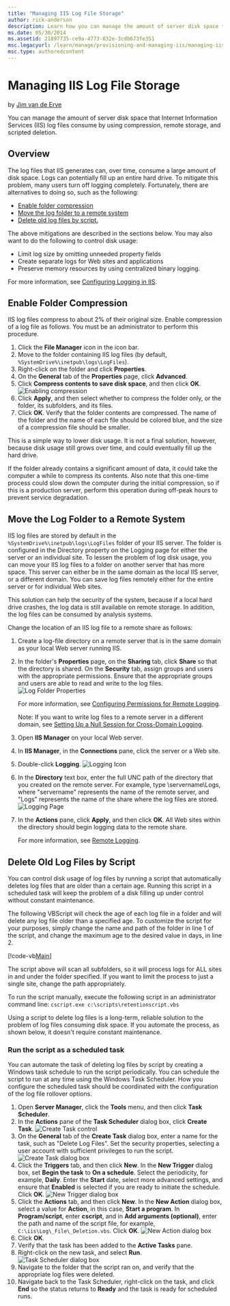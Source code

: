 ```yaml
---
title: "Managing IIS Log File Storage"
author: rick-anderson
description: Learn how you can manage the amount of server disk space that Internet Information Services (IIS) log files consume by using compression, remote storage, and scripted deletion.
ms.date: 05/30/2014
ms.assetid: 21897735-ce9a-4773-832e-3cdb673fe351
msc.legacyurl: /learn/manage/provisioning-and-managing-iis/managing-iis-log-file-storage
msc.type: authoredcontent
---
```

# Managing IIS Log File Storage

by [Jim van de Erve](https://twitter.com/jimvde)

You can manage the amount of server disk space that Internet Information Services (IIS) log files consume by using compression, remote storage, and scripted deletion.

## Overview

The log files that IIS generates can, over time, consume a large amount of disk space. Logs can potentially fill up an entire hard drive. To mitigate this problem, many users turn off logging completely. Fortunately, there are alternatives to doing so, such as the following:

- [Enable folder compression](#00)
- [Move the log folder to a remote system](#01)
- [Delete old log files by script.](#02)

The above mitigations are described in the sections below. You may also want to do the following to control disk usage:

- Limit log size by omitting unneeded property fields
- Create separate logs for Web sites and applications
- Preserve memory resources by using centralized binary logging.

For more information, see [Configuring Logging in IIS](configure-logging-in-iis.md).

<a id="00"></a>
## Enable Folder Compression

IIS log files compress to about 2% of their original size. Enable compression of a log file as follows. You must be an administrator to perform this procedure.

1. Click the **File Manager** icon in the icon bar.
2. Move to the folder containing IIS log files (by default, `%SystemDrive%\inetpub\logs\LogFiles`).
3. Right-click on the folder and click **Properties**.
4. On the **General** tab of the **Properties** page, click **Advanced**.
5. Click **Compress contents to save disk space**, and then click **OK**.
    ![Enabling compression](managing-iis-log-file-storage/_static/image1.jpg)
6. Click **Apply**, and then select whether to compress the folder only, or the folder, its subfolders, and its files.
7. Click **OK**. Verify that the folder contents are compressed. The name of the folder and the name of each file should be colored blue, and the size of a compression file should be smaller.

This is a simple way to lower disk usage. It is not a final solution, however, because disk usage still grows over time, and could eventually fill up the hard drive.

If the folder already contains a significant amount of data, it could take the computer a while to compress its contents. Also note that this one-time process could slow down the computer during the initial compression, so if this is a production server, perform this operation during off-peak hours to prevent service degradation.

<a id="01"></a>
## Move the Log Folder to a Remote System

IIS log files are stored by default in the `%SystemDrive%\inetpub\logs\LogFiles` folder of your IIS server. The folder is configured in the Directory property on the Logging page for either the server or an individual site. To lessen the problem of log disk usage, you can move your IIS log files to a folder on another server that has more space. This server can either be in the same domain as the local IIS server, or a different domain. You can save log files remotely either for the entire server or for individual Web sites.

This solution can help the security of the system, because if a local hard drive crashes, the log data is still available on remote storage. In addition, the log files can be consumed by analysis systems.

Change the location of an IIS log file to a remote share as follows:

1. Create a log-file directory on a remote server that is in the same domain as your local Web server running IIS.
2. In the folder's **Properties** page, on the **Sharing** tab, click **Share** so that the directory is shared. On the **Security** tab, assign groups and users with the appropriate permissions. Ensure that the appropriate groups and users are able to read and write to the log files.
    ![Log Folder Properties](managing-iis-log-file-storage/_static/image2.jpg)

    For more information, see [Configuring Permissions for Remote Logging](https://technet.microsoft.com/library/cc779701(v=ws.10).aspx).

    Note: If you want to write log files to a remote server in a different domain, see [Setting Up a Null Session for Cross-Domain Logging](https://technet.microsoft.com/library/cc728059(v=ws.10).aspx).
3. Open **IIS Manager** on your local Web server.
4. In **IIS Manager**, in the **Connections** pane, click the server or a Web site.
5. Double-click **Logging**.
    ![Logging Icon](managing-iis-log-file-storage/_static/image3.jpg)
6. In the **Directory** text box, enter the full UNC path of the directory that you created on the remote server. For example, type \\servername\Logs, where "servername" represents the name of the remote server, and "Logs" represents the name of the share where the log files are stored.
    ![Logging Page](managing-iis-log-file-storage/_static/image4.jpg)
7. In the **Actions** pane, click **Apply**, and then click **OK**. All Web sites within the directory should begin logging data to the remote share.

    For more information, see [Remote Logging](https://technet.microsoft.com/library/cc786172(v=ws.10).aspx).

<a id="02"></a>
## Delete Old Log Files by Script

You can control disk usage of log files by running a script that automatically deletes log files that are older than a certain age. Running this script in a scheduled task will keep the problem of a disk filling up under control without constant maintenance.

The following VBScript will check the age of each log file in a folder and will delete any log file older than a specified age. To customize the script for your purposes, simply change the name and path of the folder in line 1 of the script, and change the maximum age to the desired value in days, in line 2.

[!code-vb[Main](managing-iis-log-file-storage/samples/sample1.vb)]

The script above will scan all subfolders, so it will process logs for ALL sites in and under the folder specified. If you want to limit the process to just a single site, change the path appropriately.

To run the script manually, execute the following script in an administrator command line: `cscript.exe c:\scripts\retentionscript.vbs`

Using a script to delete log files is a long-term, reliable solution to the problem of log files consuming disk space. If you automate the process, as shown below, it doesn't require constant maintenance.

### Run the script as a scheduled task

You can automate the task of deleting log files by script by creating a Windows task schedule to run the script periodically. You can schedule the script to run at any time using the Windows Task Scheduler. How you configure the scheduled task should be coordinated with the configuration of the log file rollover options.

1. Open **Server Manager**, click the **Tools** menu, and then click **Task Scheduler**.
2. In the **Actions** pane of the **Task Scheduler** dialog box, click **Create Task**.
    ![Create Task control](managing-iis-log-file-storage/_static/image5.jpg)
3. On the **General** tab of the **Create Task** dialog box, enter a name for the task, such as "Delete Log Files". Set the security properties, selecting a user account with sufficient privileges to run the script.
    ![Create Task dialog box](managing-iis-log-file-storage/_static/image6.jpg)
4. Click the **Triggers** tab, and then click **New**. In the **New Trigger** dialog box, set **Begin the task** to **On a schedule**. Select the periodicity, for example, **Daily**. Enter the **Start** date, select more advanced settings, and ensure that **Enabled** is selected if you are ready to initiate the schedule. Click **OK**.
    ![New Trigger dialog box](managing-iis-log-file-storage/_static/image7.jpg)
5. Click the **Actions** tab, and then click **New**. In the **New Action** dialog box, select a value for **Action**, in this case, **Start a program**. In **Program/script**, enter **cscript**, and in **Add arguments (optional)**, enter the path and name of the script file, for example, `C:\iis\Log\_File\_Deletion.vbs`. Click **OK**.
    ![New Action dialog box](managing-iis-log-file-storage/_static/image8.jpg)
6. Click **OK**.
7. Verify that the task has been added to the **Active Tasks** pane.
8. Right-click on the new task, and select **Run**.
    ![Task Scheduler dialog box](managing-iis-log-file-storage/_static/image9.jpg)
9. Navigate to the folder that the script ran on, and verify that the appropriate log files were deleted.
10. Navigate back to the Task Scheduler, right-click on the task, and click **End** so the status returns to **Ready** and the task is ready for scheduled runs.
